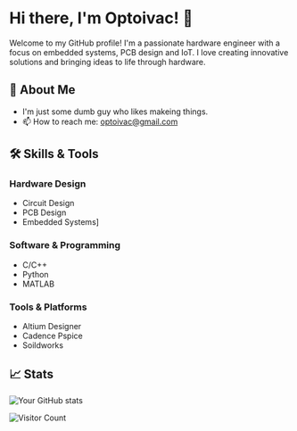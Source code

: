 # Hi there, I'm Optoivac! 👋

Welcome to my GitHub profile! I'm a passionate hardware engineer with a focus on embedded systems, PCB design and IoT. I love creating innovative solutions and bringing ideas to life through hardware.

## 🚀 About Me
- I'm just some dumb guy who likes makeing things.
- 📫 How to reach me: optoivac@gmail.com

## 🛠️ Skills & Tools

### Hardware Design
- Circuit Design
- PCB Design
- Embedded Systems]

### Software & Programming
- C/C++
- Python
- MATLAB

### Tools & Platforms
- Altium Designer
- Cadence Pspice
- Soildworks

## 📈 Stats

![Your GitHub stats](https://github-readme-stats.vercel.app/api?username=[optoivac]&show_icons=true&theme=radical)

![Visitor Count](https://komarev.com/ghpvc/?username=[optoivac]&color=blue)
